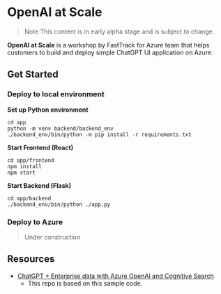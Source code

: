 # OpenAI at Scale
> Note
This content is in early alpha stage and is subject to change.

**OpenAI at Scale** is a workshop by FastTrack for Azure team that helps customers to build and deploy simple ChatGPT UI application on Azure.

## Get Started
### Deploy to local environment

**Set up Python environment**
```shell
cd app
python -m venv backend/backend_env
./backend_env/bin/python -m pip install -r requirements.txt
```

**Start Frontend (React)**
```shell
cd app/frontend
npm install
npm start
```

**Start Backend (Flask)**
```shell
cd app/backend
./backend_env/bin/python ./app.py
```


### Deploy to Azure

> Under construction

## Resources

* [ChatGPT + Enterprise data with Azure OpenAI and Cognitive Search](https://github.com/Azure-Samples/azure-search-openai-demo)
    * This repo is based on this sample code.
